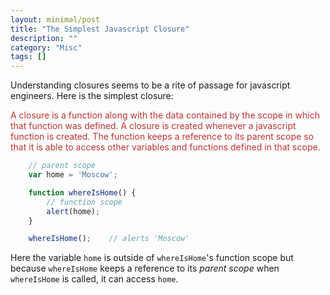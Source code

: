 ```yaml
---
layout: minimal/post
title: "The Simplest Javascript Closure"
description: ""
category: "Misc"
tags: []
---
```


Understanding closures seems to be a rite of passage for javascript engineers.
Here is the simplest closure:

<span style='color:rgb(189, 51, 51);'>
    A closure is a function along with the data contained by the scope in which that function was defined.
    A closure is created whenever a javascript function is created. The function keeps a reference to its parent scope so that it is able to access other variables and functions defined in that scope.
</span>

```javascript
    // parent scope
    var home = 'Moscow';

    function whereIsHome() {
        // function scope
        alert(home);
    }

    whereIsHome();    // alerts 'Moscow'
```

Here the variable `home` is outside of `whereIsHome`'s function scope but because `whereIsHome` keeps a reference to its *parent scope* when `whereIsHome` is called, it can access `home`.

